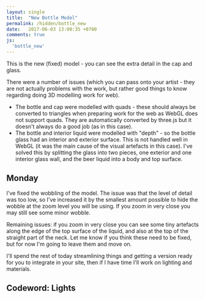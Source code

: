 ```yaml
---
layout: single
title:  "New Bottle Model"
permalink: /hidden/bottle_new
date:   2017-06-03 13:00:35 +0700
comments: true
js:
  'bottle_new'
---
```


This is the new (fixed) model - you can see the extra detail in the cap and glass. 

There were a number of issues (which you can pass onto your artist - they are not actually problems with the work, but rather good things to know regarding doing 3D modelling work for web).

* The bottle and cap were modelled with quads - these should always be converted to triangles when preparing work for the web as WebGL does not support quads. They are automatically converted by three.js but it doesn't always do a good job (as in this case).
* The bottle and interior liquid were modelled with "depth" - so the bottle glass had an interior and exterior surface. This is not handled well in WebGL (it was the main cause of the visual artefacts in this case). I've solved this by splitting the glass into two pieces, one exterior and one interior glass wall, and the beer liquid into a body and top surface.

## Monday

I've fixed the wobbling of the model. The issue was that the level of detail was too low, so I've increased it by the smallest amount possible to hide the wobble at the zoom level you will be using. If you zoom in very close you may still see some minor wobble. 

Remaining issues: if you zoom in very close you can see some tiny artefacts along the edge of the top surface of the liquid, and also at the top of the straight part of the neck. Let me know if you think these need to be fixed, but for now I'm going to leave them and move on.

I'll spend the rest of today streamlining things and getting a version ready for you to integrate in your site, then if I have time I'll work on lighting and materials. 

## Codeword: Lights

<div class="canvas-container">
  <canvas id="bottle-canvas" class="fullpage-canvas"></canvas>
</div>
